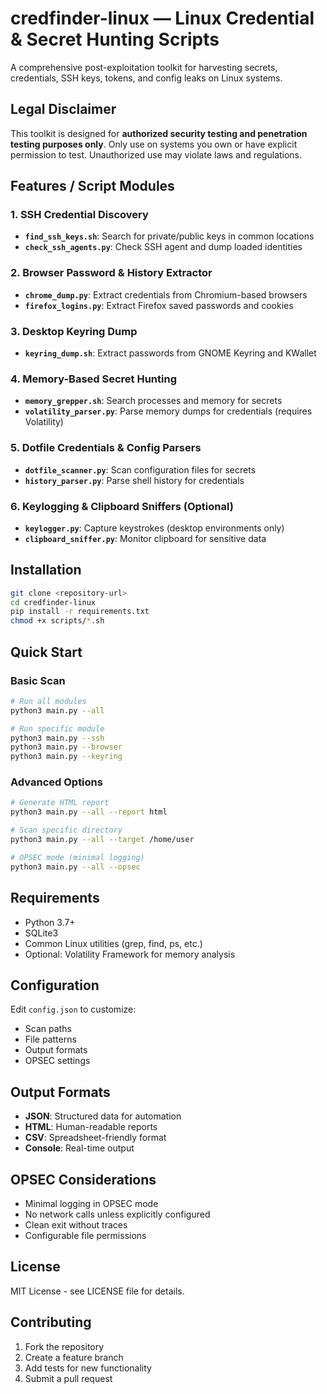 # credfinder-linux — Linux Credential & Secret Hunting Scripts

A comprehensive post-exploitation toolkit for harvesting secrets, credentials, SSH keys, tokens, and config leaks on Linux systems.

## Legal Disclaimer

This toolkit is designed for **authorized security testing and penetration testing purposes only**. Only use on systems you own or have explicit permission to test. Unauthorized use may violate laws and regulations.

## Features / Script Modules

### 1. SSH Credential Discovery
- **`find_ssh_keys.sh`**: Search for private/public keys in common locations
- **`check_ssh_agents.py`**: Check SSH agent and dump loaded identities

### 2. Browser Password & History Extractor
- **`chrome_dump.py`**: Extract credentials from Chromium-based browsers
- **`firefox_logins.py`**: Extract Firefox saved passwords and cookies

### 3. Desktop Keyring Dump
- **`keyring_dump.sh`**: Extract passwords from GNOME Keyring and KWallet

### 4. Memory-Based Secret Hunting
- **`memory_grepper.sh`**: Search processes and memory for secrets
- **`volatility_parser.py`**: Parse memory dumps for credentials (requires Volatility)

### 5. Dotfile Credentials & Config Parsers
- **`dotfile_scanner.py`**: Scan configuration files for secrets
- **`history_parser.py`**: Parse shell history for credentials

### 6. Keylogging & Clipboard Sniffers (Optional)
- **`keylogger.py`**: Capture keystrokes (desktop environments only)
- **`clipboard_sniffer.py`**: Monitor clipboard for sensitive data

## Installation

```bash
git clone <repository-url>
cd credfinder-linux
pip install -r requirements.txt
chmod +x scripts/*.sh
```

## Quick Start

### Basic Scan
```bash
# Run all modules
python3 main.py --all

# Run specific module
python3 main.py --ssh
python3 main.py --browser
python3 main.py --keyring
```

### Advanced Options
```bash
# Generate HTML report
python3 main.py --all --report html

# Scan specific directory
python3 main.py --all --target /home/user

# OPSEC mode (minimal logging)
python3 main.py --all --opsec
```

## Requirements

- Python 3.7+
- SQLite3
- Common Linux utilities (grep, find, ps, etc.)
- Optional: Volatility Framework for memory analysis

## Configuration

Edit `config.json` to customize:
- Scan paths
- File patterns
- Output formats
- OPSEC settings

## Output Formats

- **JSON**: Structured data for automation
- **HTML**: Human-readable reports
- **CSV**: Spreadsheet-friendly format
- **Console**: Real-time output

## OPSEC Considerations

- Minimal logging in OPSEC mode
- No network calls unless explicitly configured
- Clean exit without traces
- Configurable file permissions

## License

MIT License - see LICENSE file for details.

## Contributing

1. Fork the repository
2. Create a feature branch
3. Add tests for new functionality
4. Submit a pull request
